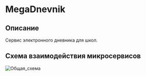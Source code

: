 # MegaDnevnik
## Описание
Сервис электронного дневника для школ.
## Схема взаимодействия микросервисов
![Общая_схема](https://github.com/user-attachments/assets/2fe453b6-14af-4a96-bc03-3637efb72aa0)
